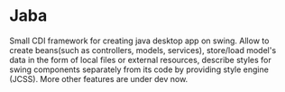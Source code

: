 # Jaba
Small CDI framework for creating java desktop app on swing. 
Allow to create beans(such as controllers, models, services),
store/load model's data in the form of local files or external resources,
describe styles for swing components separately from its code by providing style engine (JCSS).
More other features are under dev now.
